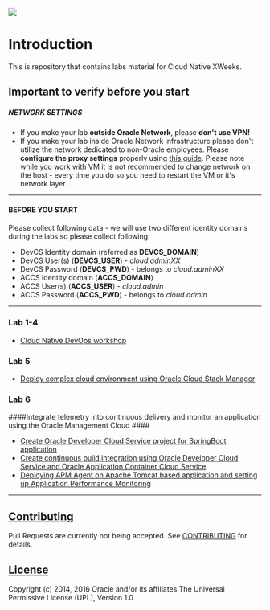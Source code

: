 ![](common/images/header.png)

# Introduction #

This is repository that contains labs material for Cloud Native XWeeks.

## Important to verify before you start ##

##### NETWORK SETTINGS

+ If you make your lab **outside Oracle Network**, please **don't use VPN!**
+ If you make your lab inside Oracle Network infrastructure please don't utilize the network dedicated to non-Oracle employees. Please **configure the proxy settings** properly using [this guide](common/proxy.settings.md). Please note while you work with VM it is not recommended to change network on the host - every time you do so you need to restart the VM or it's network layer.

----

#### BEFORE YOU START

Please collect following data - we will use two different identity domains during the labs so please collect following:

+ DevCS Identity domain (referred as **DEVCS_DOMAIN**) 
+ DevCS User(s) (**DEVCS_USER**) - *cloud.adminXX*
+ DevCS Password (**DEVCS_PWD**) - belongs to *cloud.adminXX*
+ ACCS Identity domain (**ACCS_DOMAIN**)
+ ACCS User(s) (**ACCS_USER**) - *cloud.admin*
+ ACCS Password (**ACCS_PWD**) - belongs to *cloud.admin* 

----
### Lab 1-4 ###
+ [Cloud Native DevOps workshop](cloud-native-devops/README.md)

### Lab 5 ###

+ [Deploy complex cloud environment using Oracle Cloud Stack Manager](stack/README.md)

### Lab 6 ###


####Integrate telemetry into continuous delivery and monitor an application using the Oracle Management Cloud ####

+ [Create Oracle Developer Cloud Service project for SpringBoot application](springboot-sample/create.devcs.project.md)
+ [Create continuous build integration using Oracle Developer Cloud Service and Oracle Application Container Cloud Service](springboot-sample/devcs.accs.ci.md)
+ [Deploying APM Agent on Apache Tomcat based application and setting up Application Performance Monitoring](apm/README.md)


---

## [Contributing](CONTRIBUTING.md)
Pull Requests are currently not being accepted. See [CONTRIBUTING](CONTRIBUTING.md) for details.

## [License](LICENSE.md)
Copyright (c) 2014, 2016 Oracle and/or its affiliates
The Universal Permissive License (UPL), Version 1.0
